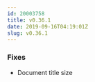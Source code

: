 ```yaml
---
id: 20003758
title: v0.36.1
date: 2019-09-16T04:19:01Z
slug: v0.36.1
---
```

    
### Fixes

- Document title size
      